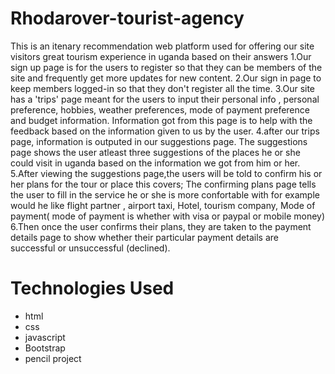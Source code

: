 # Rhodarover-tourist-agency

This is an itenary recommendation web platform used for offering our site visitors great tourism experience in uganda based on their answers
1.Our sign up page is for the users to register so that they can be members of the site and frequently get more updates for new content.
2.Our sign in page to keep members logged-in so that they don't register all the time.
3.Our site has a 'trips' page meant for the users to input their personal info , personal preference, hobbies, weather preferences, mode of payment preference and budget information. Information got from this page is to help with the feedback based on the information given to us by the user.
4.after our trips page, information is outputed in our suggestions page.
The suggestions page shows the user atleast three suggestions of the places he or she could visit in uganda based on the information we got  from him or her.
5.After viewing the suggestions page,the users will be told to confirm his or her plans for the tour or place this covers;
The confirming plans page tells the user to fill in the service he or she is more confortable with for example would he like flight partner , airport taxi, Hotel, tourism company, Mode of payment( mode of payment is whether with visa or paypal or mobile money)
6.Then once the user confirms their plans, they are taken to the payment details page to show whether their particular payment details are successful or unsuccessful (declined).

# Technologies Used

<ul>
  <li> html </li>
  <li> css </li>
  <li> javascript </li>
  <li>Bootstrap</li>
  <li> pencil project </li>
</ul>

